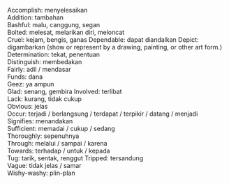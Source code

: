 Accomplish: menyelesaikan  
Addition: tambahan  
Bashful: malu, canggung, segan  
Bolted: melesat, melarikan diri, meloncat  
Cruel: kejam, bengis, ganas
Dependable: dapat diandalkan
Depict: digambarkan (show or represent by a drawing, painting, or other art form.)  
Determination: tekat, penentuan  
Distinguish: membedakan  
Fairly: adil / mendasar  
Funds: dana  
Geez: ya ampun  
Glad: senang, gembira
Involved: terlibat  
Lack: kurang, tidak cukup  
Obvious: jelas  
Occur: terjadi / berlangsung / terdapat / terpikir / datang / menjadi  
Signifies: menandakan  
Sufficient: memadai / cukup / sedang  
Thoroughly: sepenuhnya  
Through: melalui / sampai / karena  
Towards: terhadap / untuk / kepada  
Tug: tarik, sentak, renggut
Tripped: tersandung  
Vague: tidak jelas / samar  
Wishy-washy: plin-plan